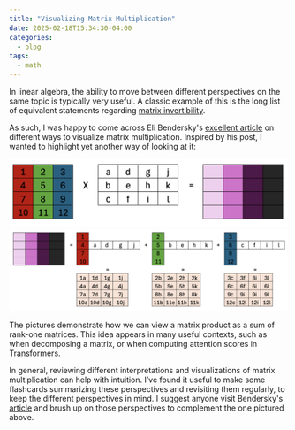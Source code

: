 ```yaml
---
title: "Visualizing Matrix Multiplication"
date: 2025-02-18T15:34:30-04:00
categories:
  - blog
tags:
  - math
---
```

In linear algebra, the ability to move between different perspectives on the same topic is typically very useful. A classic example of this is the long list of equivalent statements regarding [matrix invertibility](https://en.wikipedia.org/wiki/Invertible_matrix).

As such, I was happy to come across Eli Bendersky's [excellent article](https://eli.thegreenplace.net/2015/visualizing-matrix-multiplication-as-a-linear-combination/) on different ways to visualize matrix multiplication. Inspired by his post, I wanted to highlight yet another way of looking at it:

![Matrix Multiplication - Perspective 1](/assets/images/matmul1.png)
![Matrix Multiplication - Perspective 2](/assets/images/matmul2.png)

The pictures demonstrate how we can view a matrix product as a sum of rank-one matrices. This idea appears in many useful contexts, such as when decomposing a matrix, or when computing attention scores in Transformers. 

In general, reviewing different interpretations and visualizations of matrix multiplication can help with intuition. I’ve found it useful to make some flashcards summarizing these perspectives and revisiting them regularly, to keep the different perspectives in mind. I suggest anyone visit Bendersky's [article](https://eli.thegreenplace.net/2015/visualizing-matrix-multiplication-as-a-linear-combination/) and brush up on those perspectives to complement the one pictured above.


